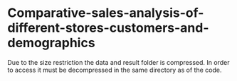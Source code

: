 # Comparative-sales-analysis-of-different-stores-customers-and-demographics
Due to the size restriction the data and result folder is compressed. In order to access it must be decompressed in the same directory as of the code.
